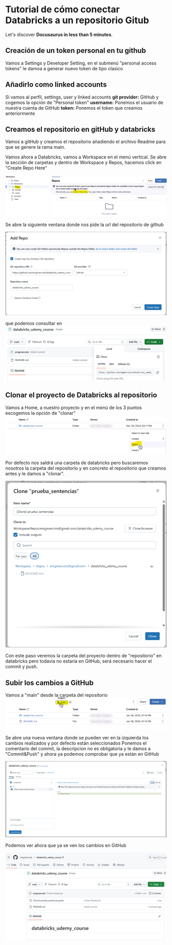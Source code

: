# Tutorial de cómo conectar Databricks a un repositorio Gitub

Let's discover **Docusaurus in less than 5 minutes**.

## Creación de un token personal en tu github

Vamos a Settings y Developer Setting, en el submenú "personal access tokens" le damoa a generar nuevo token de tipo clasico

## Añadirlo como linked accounts

Si vamos al perfil, settings, user y linked accounts
**git provider:** GitHub y cogemos la opción de "Personal token"
**username:** Ponemos el usuario de nuestra cuenta de GitHub
**token:** Ponemos el token que creamos anteriormente

## Creamos el repositorio en gitHub y databricks

Vamos a gitHub y creamos el repositorio añadiendo el archivo Readme para que se genere la rama main.

Vamos ahora a Databricks, vamos a Workspace en el menú vertical. Se abre la sección de carpetas y dentro de Workspace y Repos, hacemos click en "Create Repo Here"

![Locale Dropdown](./img/repo1.png)

Se abre la siguiente ventana donde nos pide la url del repositorio de github

![Locale Dropdown](./img/repo2.png)

que podemos consultar en
![Locale Dropdown](./img/repo3.png)

## Clonar el proyecto de Databricks al repositorio

Vamos a Home, a nuestro proyecto y en el menú de los 3 puntos escogemos la opción de "clonar"
![Locale Dropdown](./img/repo4.png)

Por defecto nos saldrá una carpeta de databricks pero buscaremos nosotros la carpeta del repositorio y en concreto el repositorio que creamos antes y le damos a "clonar".

![Locale Dropdown](./img/repo6.png)

Con este paso veremos la carpeta del proyecto dentro de "repositorio" en databricks pero todavía no estaría en GitHub, será necesario hacer el commit y push.

## Subir los cambios a GitHub

Vamos a "main" desde la carpeta del repositorio
![Locale Dropdown](./img/repo5.png)

Se abre una nueva ventana donde se pueden ver en la izquierda los cambios realizados y por defecto están seleccionados
Ponemos el comentario del commit, la descripcion no es obligatoria y le damos a "Commit&Push" y ahora ya podemos comprobar que ya están en GitHub

![Locale Dropdown](./img/repo7.png)

Podemos ver ahora que ya se ven los cambios en GitHub

![Locale Dropdown](./img/repo8.png)